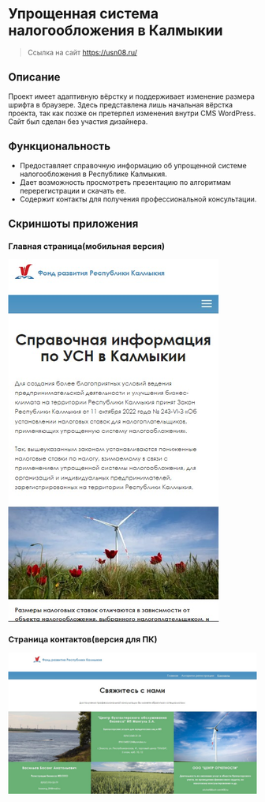 # Упрощенная система налогообложения в Калмыкии

> Ссылка на сайт https://usn08.ru/

## Описание

Проект имеет адаптивную вёрстку и поддерживает изменение размера шрифта в браузере.
Здесь представлена лишь начальная вёрстка проекта, так как позже он претерпел изменения внутри CMS WordPress.
Сайт был сделан без участия дизайнера.

## Функциональность

- Предоставляет справочную информацию об упрощенной системе налогообложения в Республике Калмыкия.
- Дает возможность просмотреть презентацию по алгоритмам перерегистрации и скачать ее.
- Содержит контакты для получения профессиональной консультации.

## Скриншоты приложения

### Главная страница(мобильная версия)

<img src="./images/screenshots/main-mobile.jpg" alt="Главная страница">

### Страница контактов(версия для ПК)

<img src="./images/screenshots/contacts-desktop.jpg" alt="Страница контактов">
